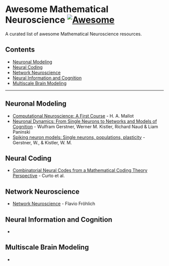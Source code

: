# Awesome Mathematical Neuroscience [![Awesome](https://awesome.re/badge.svg)](https://github.com/sindresorhus/awesome)

A curated list of awesome Mathematical Neuroscience resources.

## Contents

- [Neuronal Modeling](neuronal-modeling)
- [Neural Coding](#neural-coding)
- [Network Neuroscience](#network-neuroscience)
- [Neural Information and Cognition](#neural-information-and-cognition)
- [Multiscale Brain Modeling](#multiscale-brain-modeling)

<hr>

## Neuronal Modeling

- [Computational Neuroscience: A First Course](https://students.aiu.edu/submissions/profiles/resources/onlineBook/q9C4X4_computational%20neuroscience.pdf) - H. A. Mallot
- [Neuronal Dynamics: From Single Neurons to Networks and Models of Cognition](https://neuronaldynamics.epfl.ch/) - Wulfram Gerstner, Werner M. Kistler, Richard Naud & Liam Paninski
- [Spiking neuron models: Single neurons, populations, plasticity](https://www.cambridge.org/core/books/spiking-neuron-models/76A3FC77EC2D24CDD91E29EBB23ADB0B) - Gerstner, W., & Kistler, W. M.




## Neural Coding

- [Combinatorial Neural Codes from a Mathematical Coding Theory Perspective](https://digitalcommons.unl.edu/cgi/viewcontent.cgi?article=1061&context=mathfacpub) - Curto et al.


## Network Neuroscience

- [Network Neuroscience](https://www.amazon.com.br/Network-Neuroscience-English-Flavio-Fr%C3%B6hlich-ebook/dp/B01LWN9C1C) - Flavio Fröhlich



## Neural Information and Cognition

- []()

## Multiscale Brain Modeling

- []()
